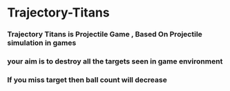 # Trajectory-Titans

### Trajectory Titans is Projectile Game , Based On Projectile simulation in games 
### your aim is to destroy all the targets seen in game environment 
### If you miss target then ball count will decrease 
